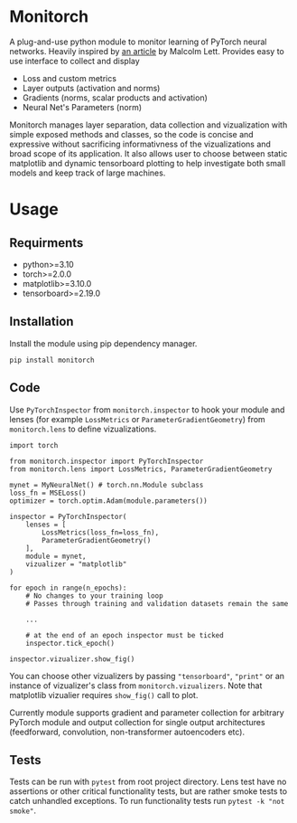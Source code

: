 # Monitorch

A plug-and-use python module to monitor learning of PyTorch neural networks. Heavily inspired by [an article](https://ai.gopubby.com/better-ways-to-monitor-nns-while-training-7c246867ca4f) by Malcolm Lett. Provides easy to use interface to collect and display

- Loss and custom metrics
- Layer outputs (activation and norms)
- Gradients (norms, scalar products and activation)
- Neural Net's Parameters (norm)

Monitorch manages layer separation, data collection and vizualization with simple exposed methods and classes, so the code is concise and expressive without sacrificing informativness of the vizualizations and broad scope of its application. It also allows user to choose between static matplotlib and dynamic tensorboard plotting to help investigate both small models and keep track of large machines.

# Usage

## Requirments

- python>=3.10
- torch>=2.0.0
- matplotlib>=3.10.0
- tensorboard>=2.19.0

## Installation

Install the module using pip dependency manager.

```{bash}
pip install monitorch
```

## Code

Use `PyTorchInspector` from `monitorch.inspector` to hook your module and lenses (for example `LossMetrics` or `ParameterGradientGeometry`) from `monitorch.lens` to define vizualizations.

```{python}
import torch

from monitorch.inspector import PyTorchInspector
from monitorch.lens import LossMetrics, ParameterGradientGeometry

mynet = MyNeuralNet() # torch.nn.Module subclass
loss_fn = MSELoss()
optimizer = torch.optim.Adam(module.parameters())

inspector = PyTorchInspector(
    lenses = [
        LossMetrics(loss_fn=loss_fn),
        ParameterGradientGeometry()
    ],
    module = mynet,
    vizualizer = "matplotlib"
)

for epoch in range(n_epochs):
    # No changes to your training loop
    # Passes through training and validation datasets remain the same

    ...

    # at the end of an epoch inspector must be ticked
    inspector.tick_epoch()

inspector.vizualizer.show_fig()
```

You can choose other vizualizers by passing `"tensorboard"`, `"print"` or an instance of vizualizer's class from `monitorch.vizualizers`. Note that matplotlib vizualier requires `show_fig()` call to plot.

Currently module supports gradient and parameter collection for arbitrary PyTorch module and output collection for single output architectures (feedforward, convolution, non-transformer autoencoders etc).


## Tests

Tests can be run with `pytest` from root project directory. Lens test have no assertions or other critical functionality tests, but are rather smoke tests to catch unhandled exceptions. To run functionality tests run `pytest -k "not smoke"`.
